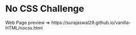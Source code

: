 <h1>No CSS Challenge</h1>
Web Page preview => https://surajaswal29.github.io/vanilla-HTML/nocss.html
